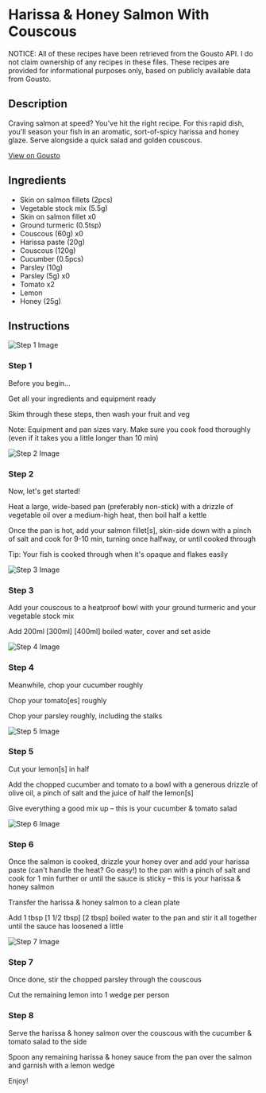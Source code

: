 # Harissa & Honey Salmon With Couscous

NOTICE: All of these recipes have been retrieved from the Gousto API. I do not claim ownership of any recipes in these files. These recipes are provided for informational purposes only, based on publicly available data from Gousto.

## Description

Craving salmon at speed? You've hit the right recipe. For this rapid dish, you'll season your fish in an aromatic, sort-of-spicy harissa and honey glaze. Serve alongside a quick salad and golden couscous.

[View on Gousto](https://www.gousto.co.uk/recipes/cookbook/10-min-speedy-harissa-honey-salmon)

## Ingredients

- Skin on salmon fillets (2pcs)
- Vegetable stock mix (5.5g)
- Skin on salmon fillet x0
- Ground turmeric (0.5tsp)
- Couscous (60g) x0
- Harissa paste (20g)
- Couscous (120g)
- Cucumber (0.5pcs)
- Parsley (10g)
- Parsley (5g) x0
- Tomato x2
- Lemon
- Honey (25g)

## Instructions

![Step 1 Image](https://production-media.gousto.co.uk/cms/recipe-step-image/Step-1-Admin-1622807190280-x200.jpg)

### Step 1

Before you begin...

Get all your ingredients and equipment ready

Skim through these steps, then wash your fruit and veg

Note: Equipment and pan sizes vary. Make sure you cook food thoroughly (even if it takes you a little longer than 10 min)

![Step 2 Image](https://production-media.gousto.co.uk/cms/recipe-step-image/step-3-1706877520828-x200.jpg)

### Step 2

Now, let's get started!

Heat a large, wide-based pan (preferably non-stick) with a drizzle of vegetable oil over a medium-high heat, then boil half a kettle

Once the pan is hot, add your salmon fillet[s], skin-side down with a pinch of salt and cook for 9-10 min, turning once halfway, or until cooked through

Tip: Your fish is cooked through when it's opaque and flakes easily

![Step 3 Image](https://production-media.gousto.co.uk/cms/recipe-step-image/step-2-1706877523653-x200.jpg)

### Step 3

Add your couscous to a heatproof bowl with your ground turmeric and your vegetable stock mix

Add 200ml <span class="text-purple">[300ml]</span><span class="text-danger"> [400ml]</span> boiled water, cover and set aside

![Step 4 Image](https://production-media.gousto.co.uk/cms/recipe-step-image/1924.-step-4-x200.jpg)

### Step 4

Meanwhile, chop your cucumber roughly

Chop your tomato[es] roughly

Chop your parsley roughly, including the stalks

![Step 5 Image](https://production-media.gousto.co.uk/cms/recipe-step-image/1924.-step-5-x200.jpg)

### Step 5

Cut your lemon[s] in half

Add the chopped cucumber and tomato to a bowl with a generous drizzle of olive oil, a pinch of salt and the juice of half the lemon[s]

Give everything a good mix up – this is your cucumber & tomato salad

![Step 6 Image](https://production-media.gousto.co.uk/cms/recipe-step-image/1924.-step-6-x200.jpg)

### Step 6

Once the salmon is cooked, drizzle your honey over and add your harissa paste (can't handle the heat? Go easy!) to the pan with a pinch of salt and cook for 1 min further or until the sauce is sticky – this is your harissa & honey salmon

Transfer the harissa & honey salmon to a clean plate

Add 1 tbsp <span class="text-purple">[1 1/2 tbsp]</span> <span class="text-danger">[2 tbsp]</span> boiled water to the pan and stir it all together until the sauce has loosened a little

![Step 7 Image](https://production-media.gousto.co.uk/cms/recipe-step-image/1924.-step-7-x200.jpg)

### Step 7

Once done, stir the chopped parsley through the couscous

Cut the remaining lemon into 1 wedge per person

### Step 8

Serve the harissa & honey salmon over the couscous with the cucumber & tomato salad to the side

Spoon any remaining harissa & honey sauce from the pan over the salmon and garnish with a lemon wedge

Enjoy!

